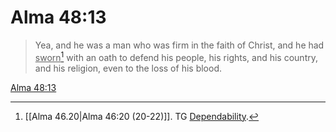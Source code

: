 # Alma 48:13

> Yea, and he was a man who was firm in the faith of Christ, and he had <u>sworn</u>[^a] with an oath to defend his people, his rights, and his country, and his religion, even to the loss of his blood.

[Alma 48:13](https://www.churchofjesuschrist.org/study/scriptures/bofm/alma/48?lang=eng&id=p13#p13)


[^a]: [[Alma 46.20|Alma 46:20 (20-22)]]. TG [Dependability](https://www.churchofjesuschrist.org/study/scriptures/tg/dependability?lang=eng).
